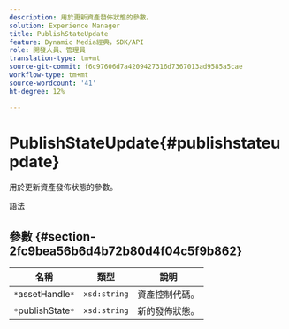 ```yaml
---
description: 用於更新資產發佈狀態的參數。
solution: Experience Manager
title: PublishStateUpdate
feature: Dynamic Media經典，SDK/API
role: 開發人員、管理員
translation-type: tm+mt
source-git-commit: f6c97606d7a4209427316d7367013ad9585a5cae
workflow-type: tm+mt
source-wordcount: '41'
ht-degree: 12%

---
```



# PublishStateUpdate{#publishstateupdate}

用於更新資產發佈狀態的參數。

語法

## 參數 {#section-2fc9bea56b6d4b72b80d4f04c5f9b862}

| 名稱 | 類型 | 說明 |
|---|---|---|
| `*`assetHandle`*` | `xsd:string` | 資產控制代碼。 |
| `*`publishState`*` | `xsd:string` | 新的發佈狀態。 |

